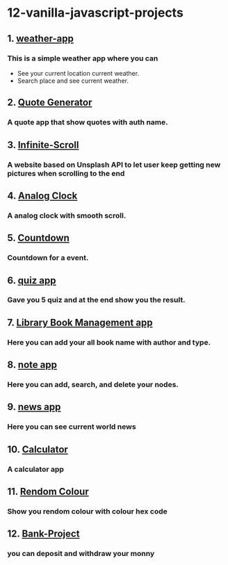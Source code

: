 # 12-vanilla-javascript-projects
##  1. [weather-app](https://kind-johnson-a26447.netlify.app)
 ### This is a simple weather app where you can
- See your current location current weather.
- Search place and see current weather.

## 2. [Quote Generator](https://heuristic-darwin-64f914.netlify.app/)
    
 ### A quote app that show quotes with auth name. 
    
## 3. [Infinite-Scroll](https://clever-kilby-4311fa.netlify.app)

 ### A website based on Unsplash API to let user keep getting new pictures when scrolling to the end

## 4. [Analog Clock](https://serene-beaver-f403c9.netlify.app)

  ### A analog clock with smooth scroll. 
    
## 5. [Countdown](https://sharp-mestorf-e92e33.netlify.app/)

  ### Countdown for a event. 

## 6. [quiz app](https://adoring-heisenberg-2be081.netlify.app)

  ### Gave you 5 quiz and at the end show you the result. 

## 7. [Library Book Management app](https://adoring-gates-15849c.netlify.app/)

  ### Here you can add your all book name with author and type. 

## 8. [note app](https://cocky-kilby-51f549.netlify.app)

  ### Here you can add, search, and delete your nodes. 

## 9. [news app](https://xenodochial-curie-b35e07.netlify.app)

  ### Here you can see current world news 

## 10. [Calculator](https://relaxed-bardeen-5d771a.netlify.app/)

  ### A calculator app

## 11. [Rendom Colour](https://competent-meninsky-873adc.netlify.app)

  ### Show you rendom colour with colour hex code
  
## 12. [Bank-Project](https://hopeful-almeida-05026b.netlify.app/#)

  ### you can deposit and withdraw your monny
